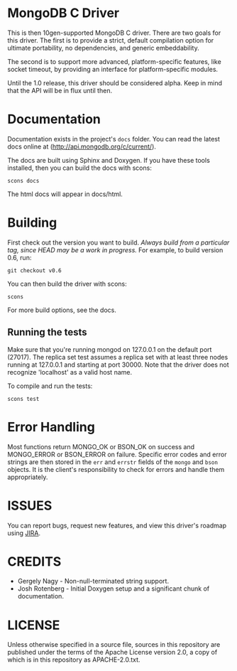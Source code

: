 # MongoDB C Driver

This is then 10gen-supported MongoDB C driver. There are two goals for this driver.
The first is to provide a strict, default compilation option for ultimate portability,
no dependencies, and generic embeddability.

The second is to support more advanced, platform-specific features, like socket timeout,
by providing an interface for platform-specific modules.

Until the 1.0 release, this driver should be considered alpha. Keep in mind that the API will be in flux until then.

# Documentation

Documentation exists in the project's `docs` folder. You can read the latest
docs online at (http://api.mongodb.org/c/current/).

The docs are built using Sphinx and Doxygen. If you have these tools installed, then
you can build the docs with scons:

    scons docs

The html docs will appear in docs/html.

# Building

First check out the version you want to build. *Always build from a particular tag, since HEAD may be
a work in progress.* For example, to build version 0.6, run:

    git checkout v0.6

You can then build the driver with scons:

    scons

For more build options, see the docs.

## Running the tests
Make sure that you're running mongod on 127.0.0.1 on the default port (27017). The replica set
test assumes a replica set with at least three nodes running at 127.0.0.1 and starting at port
30000. Note that the driver does not recognize 'localhost' as a valid host name.

To compile and run the tests:

    scons test

# Error Handling
Most functions return MONGO_OK or BSON_OK on success and MONGO_ERROR or BSON_ERROR on failure.
Specific error codes and error strings are then stored in the `err` and `errstr` fields of the
`mongo` and `bson` objects. It is the client's responsibility to check for errors and handle
them appropriately.

# ISSUES

You can report bugs, request new features, and view this driver's roadmap
using [JIRA](http://jira.mongodb.org/browse/CDRIVER).

# CREDITS

* Gergely Nagy - Non-null-terminated string support.
* Josh Rotenberg - Initial Doxygen setup and a significant chunk of documentation.

# LICENSE

Unless otherwise specified in a source file, sources in this
repository are published under the terms of the Apache License version
2.0, a copy of which is in this repository as APACHE-2.0.txt.
